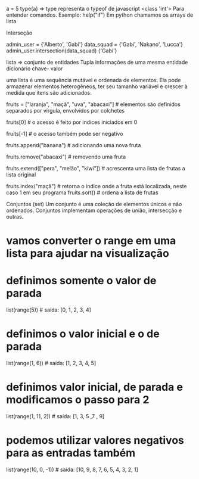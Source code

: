 a = 5
type(a) => type representa o typeof de javascript
<class 'int'>
Para entender comandos. Exemplo: help("if")
Em python chamamos os arrays de lista

Interseção

admin_user = {'Alberto', 'Gabi'}
data_squad = {'Gabi', 'Nakano', 'Lucca'}
admin_user.intersection(data_squad)
{'Gabi'}

lista => conjunto de entidades
Tupla informações de uma mesma entidade
dicionário chave- valor

uma lista é uma sequência mutável e ordenada de elementos. Ela pode armazenar elementos heterogêneos, ter seu tamanho variável e crescer à medida que itens são adicionados.

fruits = ["laranja", "maçã", "uva", "abacaxi"]  # elementos são definidos separados por vírgula, envolvidos por colchetes

fruits[0]  # o acesso é feito por indices iniciados em 0

fruits[-1]  # o acesso também pode ser negativo

fruits.append("banana")  # adicionando uma nova fruta

fruits.remove("abacaxi")  # removendo uma fruta

fruits.extend(["pera", "melão", "kiwi"])  # acrescenta uma lista de frutas a lista original

fruits.index("maçã")  # retorna o índice onde a fruta está localizada, neste caso 1
 em seu programa
fruits.sort()  # ordena a lista de frutas

Conjuntos (set)
Um conjunto é uma coleção de elementos únicos e não ordenados. Conjuntos implementam operações de união, intersecção e outras.

# vamos converter o range em uma lista para ajudar na visualização

# definimos somente o valor de parada
list(range(5))  # saída: [0, 1, 2, 3, 4]

# definimos o valor inicial e o de parada
list(range(1, 6))  # saída: [1, 2, 3, 4, 5]

# definimos valor inicial, de parada e modificamos o passo para 2
list(range(1, 11, 2))  # saída: [1, 3, 5 ,7 , 9]

# podemos utilizar valores negativos para as entradas também
list(range(10, 0, -1))  # saída: [10, 9, 8, 7, 6, 5, 4, 3, 2, 1]